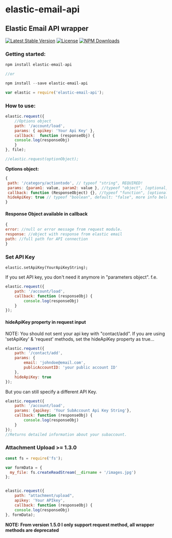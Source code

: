 # elastic-email-api
## Elastic Email API wrapper

[![Latest Stable Version](https://img.shields.io/npm/v/elastic-email-api.svg)](https://www.npmjs.com/package/elastic-email-api)
[![License](https://img.shields.io/npm/l/elastic-email-api.svg)](https://www.npmjs.com/package/elastic-email-api)
[![NPM Downloads](https://img.shields.io/npm/dm/elastic-email-api.svg)](https://www.npmjs.com/package/elastic-email-api)

### Getting started:

```js
npm install elastic-email-api

//or

npm install --save elastic-email-api
```

```js
var elastic = require('elastic-email-api');
```
### How to use:

```js
elastic.request({
    //Options object
    path: '/account/load',
    params: { apikey: 'Your Api Key' },
    callback:  function (responseObj) {
    console.log(responseObj)
    }               
}, file);

//elastic.request(optionObject);
```

__Options object:__
```js
{
 path: '/category/actiontodo', // typeof "string", REQUIRED!
 params: {param1: value, param2: value }, //typeof "object", [optional] but most of Elastic Email API requests needs it!
 callback: function (ResponseObject) {}, //typeof "function", [optional],
 hideApiKey: true // typeof "boolean", default: "false", more info below...
}
```

#### Response Object available in callback

```js
{
error: //null or error message from request module.
response: //object with response from elastic email
path: //full path for API connection
}
```
### Set API Key

```
elastic.setApiKey(YourApiKeyString);
```

If you set API key, you don't need it anymore in  "parameters object". f.e.

```js
elastic.request({
    path: '/account/load',
    callback: function (responseObj) {
        console.log(responseObj)
    }
});
```

#### hideApiKey property in request input

NOTE: You should not sent your api key with "contact/add". If you are using 'setApiKey' & 'request' methods, set the hideApiKey property as true...

```js
elastic.request({
    path: '/contact/add',
    params: {
        email: 'johndoe@email.com',
        publicAccountID: 'your public account ID'
    },
    hideApiKey: true
});
```

But you can still specify a different API Key.

```js
elastic.request({
    path: '/account/load',
    params: {apikey: 'Your SubAccount Api Key String'},
    callback: function (responseObj) {
        console.log(responseObj)
    }
});
//Returns detailed information about your subaccount.
```

### Attachment Upload >= 1.3.0

```js
const fs = require('fs');

var formData = {
  my_file: fs.createReadStream(__dirname + '/images.jpg')
};


elastic.request({
    path: "attachment/upload",
    apikey: 'Your APIkey',
    callback: function (responseObj) {
    console.log(responseObj)
}, formData);
```
__NOTE: From version 1.5.0 I only support request method, all wrapper methods are deprecated__
